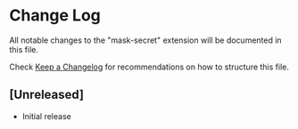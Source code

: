 # Change Log

All notable changes to the "mask-secret" extension will be documented in this file.

Check [Keep a Changelog](http://keepachangelog.com/) for recommendations on how to structure this file.

## [Unreleased]

- Initial release